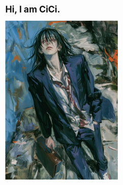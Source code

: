 # Hi, I am CiCi.

<div align="center">
<img height="500" alt="JPG" align="left" src="IMG_0380.jpg">
</div>
